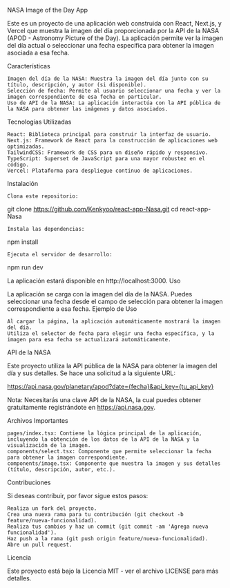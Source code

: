 NASA Image of the Day App

Este es un proyecto de una aplicación web construida con React, Next.js, y Vercel que muestra la imagen del día proporcionada por la API de la NASA (APOD - Astronomy Picture of the Day). La aplicación permite ver la imagen del día actual o seleccionar una fecha específica para obtener la imagen asociada a esa fecha.

Características

    Imagen del día de la NASA: Muestra la imagen del día junto con su título, descripción, y autor (si disponible).
    Selección de fecha: Permite al usuario seleccionar una fecha y ver la imagen correspondiente de esa fecha en particular.
    Uso de API de la NASA: La aplicación interactúa con la API pública de la NASA para obtener las imágenes y datos asociados.

Tecnologías Utilizadas

    React: Biblioteca principal para construir la interfaz de usuario.
    Next.js: Framework de React para la construcción de aplicaciones web optimizadas.
    TailwindCSS: Framework de CSS para un diseño rápido y responsivo.
    TypeScript: Superset de JavaScript para una mayor robustez en el código.
    Vercel: Plataforma para despliegue continuo de aplicaciones.

Instalación

    Clona este repositorio:

git clone https://github.com/Kenkyoo/react-app-Nasa.git
cd react-app-Nasa

    Instala las dependencias:

npm install

    Ejecuta el servidor de desarrollo:

npm run dev

La aplicación estará disponible en http://localhost:3000.
Uso

La aplicación se carga con la imagen del día de la NASA. Puedes seleccionar una fecha desde el campo de selección para obtener la imagen correspondiente a esa fecha.
Ejemplo de Uso

    Al cargar la página, la aplicación automáticamente mostrará la imagen del día.
    Utiliza el selector de fecha para elegir una fecha específica, y la imagen para esa fecha se actualizará automáticamente.

API de la NASA

Este proyecto utiliza la API pública de la NASA para obtener la imagen del día y sus detalles. Se hace una solicitud a la siguiente URL:

https://api.nasa.gov/planetary/apod?date={fecha}&api_key={tu_api_key}

Nota: Necesitarás una clave API de la NASA, la cual puedes obtener gratuitamente registrándote en https://api.nasa.gov.

Archivos Importantes

    pages/index.tsx: Contiene la lógica principal de la aplicación, incluyendo la obtención de los datos de la API de la NASA y la visualización de la imagen.
    components/select.tsx: Componente que permite seleccionar la fecha para obtener la imagen correspondiente.
    components/image.tsx: Componente que muestra la imagen y sus detalles (título, descripción, autor, etc.).

Contribuciones

Si deseas contribuir, por favor sigue estos pasos:

    Realiza un fork del proyecto.
    Crea una nueva rama para tu contribución (git checkout -b feature/nueva-funcionalidad).
    Realiza tus cambios y haz un commit (git commit -am 'Agrega nueva funcionalidad').
    Haz push a la rama (git push origin feature/nueva-funcionalidad).
    Abre un pull request.

Licencia

Este proyecto está bajo la Licencia MIT - ver el archivo LICENSE para más detalles.
